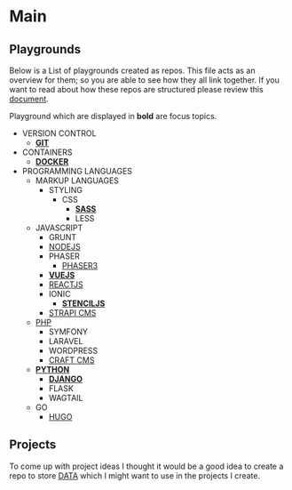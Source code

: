 # Main

## Playgrounds

Below is a List of playgrounds created as repos. This file acts as an overview for them; so you are able to see how they all link together. If you want to read about how these repos are structured please review this [document](playgrounds.md).

Playground which are displayed in **bold** are focus topics.

- VERSION CONTROL
    - **[GIT](https://github.com/mejasonatkinson/playground-git)**
- CONTAINERS
    - **[DOCKER](https://github.com/mejasonatkinson/playground-docker)**
- PROGRAMMING LANGUAGES
    - MARKUP LANGUAGES
        - STYLING
            - CSS
                - **[SASS](https://github.com/mejasonatkinson/playground-sass)**
                - LESS
    - JAVASCRIPT
        - GRUNT
        - [NODEJS](https://github.com/mejasonatkinson/playground-nodejs)
        - PHASER
            - [PHASER3](https://github.com/mejasonatkinson/playground-phaser-3)
        - **[VUEJS](https://github.com/mejasonatkinson/playground-vuejs)**
        - [REACTJS](https://github.com/mejasonatkinson/playground-reactjs)
        - IONIC
            - **[STENCILJS](https://github.com/mejasonatkinson/playground-stenciljs)</u>**
        - [STRAPI CMS](https://github.com/mejasonatkinson/playground-strapiCMS)
    - [PHP](https://github.com/mejasonatkinson/playground-php)
        - SYMFONY
        - LARAVEL
        - WORDPRESS
        - [CRAFT CMS](https://github.com/mejasonatkinson/playground-craftCMS)
    - **[PYTHON](https://github.com/mejasonatkinson/playground-python)**
        - **[DJANGO](https://github.com/mejasonatkinson/playground-django)**
        - FLASK
        - WAGTAIL
    - GO
        - [HUGO](https://github.com/mejasonatkinson/playground-hugo)
    
## Projects

To come up with project ideas I thought it would be a good idea to create a repo to store [DATA](https://github.com/mejasonatkinson/playground-data) which I might want to use in the projects I create.

<!--
Projects:
*Delete, if not being used?*
- [TOPIC TOOL](https://github.com/mejasonatkinson/topic-tool)
- [PROJECT TOOL](https://github.com/mejasonatkinson/project-tool)
- [GUITAR TOOL](https://github.com/mejasonatkinson/guitar-tool)
- [PRESENTATION TOOL](https://github.com/mejasonatkinson/presentation-tool)
-->
